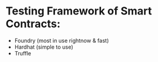 # Testing Framework of Smart Contracts:
- Foundry (most in use rightnow & fast)
- Hardhat (simple to use)
- Truffle